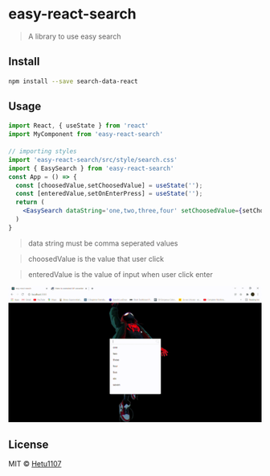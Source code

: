 # easy-react-search

> A library to use easy search



## Install

```bash
npm install --save search-data-react
```

## Usage

```jsx
import React, { useState } from 'react'
import MyComponent from 'easy-react-search'

// importing styles
import 'easy-react-search/src/style/search.css'
import { EasySearch } from 'easy-react-search'
const App = () => {
  const [choosedValue,setChoosedValue] = useState(''); 
  const [enteredValue,setOnEnterPress] = useState('');
  return (
    <EasySearch dataString='one,two,three,four' setChoosedValue={setChoosedValue} setOnEnterPress={setOnEnterPress}/>
  )
}
```
>data string must be comma seperated values

>choosedValue is the value that user click

>enteredValue is the value of input when user click enter

![](hetu.gif)
## License

MIT © [Hetu1107](https://github.com/Hetu1107)
